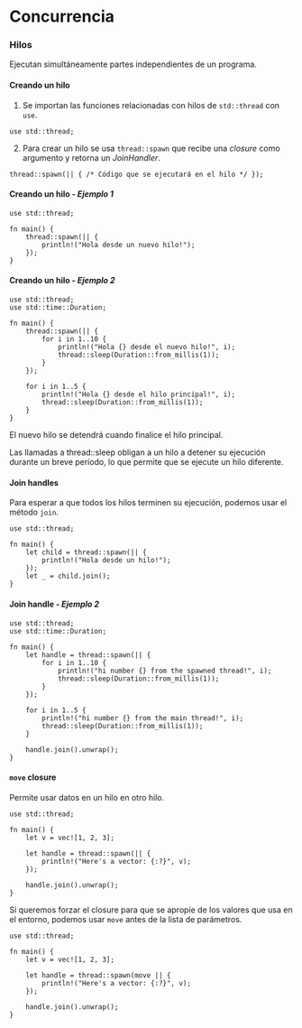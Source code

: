 # Concurrencia

### Hilos 

Ejecutan simultáneamente partes independientes de un programa.

#### Creando un hilo

1. Se importan las funciones relacionadas con hilos de `std::thread` con `use`. 

```rust,noplayground
use std::thread;
```
2. Para crear un hilo se usa `thread::spawn` que recibe una *closure* como argumento y retorna un *JoinHandler*.

```rust,noplayground
thread::spawn(|| { /* Código que se ejecutará en el hilo */ });
```

#### Creando un hilo - *Ejemplo 1*
```rust,noplayground
use std::thread;

fn main() {
    thread::spawn(|| {
        println!("Hola desde un nuevo hilo!");
    });
}
```
#### Creando un hilo - *Ejemplo 2*
```rust,noplayground
use std::thread;
use std::time::Duration;

fn main() {
    thread::spawn(|| {
        for i in 1..10 {
            println!("Hola {} desde el nuevo hilo!", i);
            thread::sleep(Duration::from_millis(1));
        }
    });

    for i in 1..5 {
        println!("Hola {} desde el hilo principal!", i);
        thread::sleep(Duration::from_millis(1));
    }
}
```
El nuevo hilo se detendrá cuando finalice el hilo principal.

Las llamadas a thread::sleep obligan a un hilo a detener su ejecución durante un breve período, lo que permite que se ejecute un hilo diferente.

#### Join handles

Para esperar a que todos los hilos terminen su ejecución, podemos usar el método `join`.
```rust,noplayground
use std::thread;

fn main() {
    let child = thread::spawn(|| {
        println!("Hola desde un hilo!");
    });
    let _ = child.join();
}
```
#### Join handle - *Ejemplo 2*
```rust,noplayground
use std::thread;
use std::time::Duration;

fn main() {
    let handle = thread::spawn(|| {
        for i in 1..10 {
            println!("hi number {} from the spawned thread!", i);
            thread::sleep(Duration::from_millis(1));
        }
    });

    for i in 1..5 {
        println!("hi number {} from the main thread!", i);
        thread::sleep(Duration::from_millis(1));
    }

    handle.join().unwrap();
}
```

#### `move` closure
Permite usar datos en un hilo en otro hilo.
```rust,noplayground
use std::thread;

fn main() {
    let v = vec![1, 2, 3];

    let handle = thread::spawn(|| {
        println!("Here's a vector: {:?}", v);
    });

    handle.join().unwrap();
}
```

Si queremos forzar el closure para que se apropie de los valores que usa en el entorno, podemos usar `move` antes de la lista de parámetros.
```rust,noplayground
use std::thread;

fn main() {
    let v = vec![1, 2, 3];

    let handle = thread::spawn(move || {
        println!("Here's a vector: {:?}", v);
    });

    handle.join().unwrap();
}
```